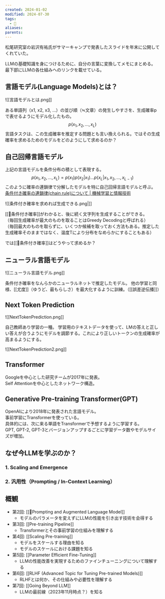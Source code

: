 ```yaml
---
created: 2024-01-02
modified: 2024-07-30
tags:
  - 📑
aliases: 
parents: 
---
```

松尾研究室の岩沢有祐氏がサマーキャンプで発表したスライドを年末に公開してくれていた。

LLMの基礎知識を身につけるために、自分の言葉に変換してメモにまとめる。
最下部にLLMの各仕組みへのリンクを載せている。

## 言語モデル(Language Models)とは？
![[言語モデルとは.png]]

ある単語列（x1, x2, x3, …）の並び順（≒文章）の発生しやすさを、生成確率pで表せるようにモデル化したもの。
$$p(x_1, x_2, …, x_L)$$
言語タスクは、この生成確率を推定する問題とも言い換えられる。ではその生成確率を求めるためのモデルをどのようにして求めるのか？

## 自己回帰言語モデル
上記の言語モデルを条件分布の積として表現する。
$$p(x_1, x_2, …,x_L)=p(x_1)p(x_2|x_1)…p(x_L|x_1, x_2,…,x_{L-1})$$
このように確率の連鎖律で分解したモデルを特に自己回帰言語モデルと呼ぶ。  
[条件付き確率の連鎖律(chain rule)について | 機械学習と情報技術](https://disassemble-channel.com/chain-rule-of-conditional-probabilities/)

![[条件付き確率を求めれば生成できる.png|]]

[[📝条件付き確率]]がわかると、後に続く文字列を生成することができる。  
（毎回生成確率が最大のものを取ることはGreedy Decodingと呼ばれる）  
（毎回最大のものを取らずに、いくつか候補を取っておく方法もある。推定した生成確率そのままではなく、温度Tにより分布をなめらかにすることもある）

では[[📝条件付き確率]]はどうやって求めるか？

## ニューラル言語モデル
![[ニューラル言語モデル.png]]

条件付き確率をなんらかのニューラルネットで推定したモデル。
他の学習と同様、[[尤度]]（ゆうど、最もらしさ）を最大化するように訓練。（[[誤差逆伝播]]）

## Next Token Prediction
![[NextTokenPrediction.png]]

自己教師あり学習の一種。
学習用のテキストデータを使って、LMの答えと正しい答えが合うようにモデルを調節する。これにより正しいトークンの生成確率が高まるようにする。

![[NextTokenPrediction2.png]]

## Transformer
Googleを中心とした研究チームが2017年に発表。  
Self Attentionを中心としたネットワーク構造。

## Generative Pre-training Transformer(GPT)
OpenAIにより2018年に発表された言語モデル。  
事前学習にTransformerを使っている。  
具体的には、次に来る単語をTransformerで予想するように学習する。  
GPT, GPT-2, GPT-3とバージョンアップするごとに学習データ数やモデルサイズが増加。

## なぜ今LLMを学ぶのか？

### 1. Scaling and Emergence

### 2. 汎用性（Prompting / In-Context Learning）


## 概観
- 第2回: [[📑Prompting and Augmented Language Model]]
	- モデルのパラメータを変えずにLLMの性能を引き出す技術を会得する
- 第3回: [[Pre-training Pipeline]]
	- Transformerとその事前学習の仕組みを理解する
- 第4回: [[Scaling Pre-training]]
	- モデルをスケールする理由を知る
	- モデルのスケールにおける課題を知る
- 第5回: [[Parameter Efficient Fine-Tuning]]
	- LLMの性能改善を実現するためのファインチューニングについて理解する
- 第6回: [[RLHF (Advanced Topic for Tuning Pre-trained Models)]]
	- RLHFとは何か、その仕組みや必要性を理解する
- 第7回: [[Going Beyond LLM]]
	- LLMの最前線（2023年11月時点？）を知る
